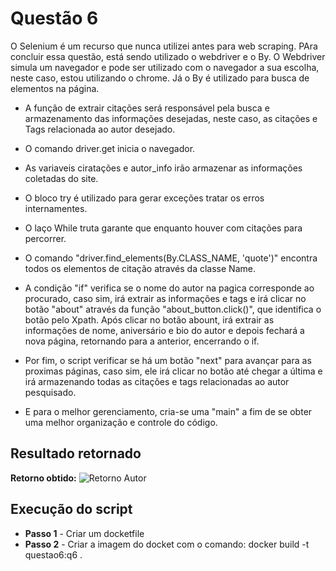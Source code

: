 # Questão 6

O Selenium é um recurso que nunca utilizei antes para web scraping. PAra concluir essa questão, está sendo utilizado o webdriver e o By. O Webdriver simula um navegador e pode ser utilizado com o navegador a sua escolha, neste caso, estou utilizando o chrome. Já o By é utilizado para busca de elementos na página.

* A função de extrair citações será responsável pela busca e armazenamento das informações desejadas, neste caso, as citações e Tags relacionada ao autor desejado.

* O comando driver.get inicia o navegador.

* As variaveis ciratações e autor_info irão armazenar as informações coletadas do site.

* O bloco try é utilizado para gerar exceções tratar os erros internamentes.

* O laço While truta garante que enquanto houver com citações para percorrer.

* O comando "driver.find_elements(By.CLASS_NAME, 'quote')" encontra todos os elementos de citação através da classe Name.

* A condição  "if" verifica se o nome do autor na pagica corresponde ao procurado, caso sim, irá extrair as informações e tags e irá clicar no botão "about" através da função "about_button.click()", que identifica o botão pelo Xpath. Após clicar no botão abount, irá extrair as informações de nome, aniversário e bio do autor e depois fechará a nova página, retornando para a anterior, encerrando o if.

* Por fim, o script verificar se há um botão "next" para avançar para as proximas páginas, caso sim, ele irá clicar no botão até chegar a última e irá armazenando todas as citações e tags relacionadas ao autor pesquisado.

*  E para o melhor gerenciamento, cria-se uma "main" a fim de se obter uma melhor organização e controle do código.

## Resultado retornado

**Retorno obtido:**
![Retorno Autor](./Questao5/Imagens/Selenium.png)


## Execução do script

   * **Passo 1** - Criar um docketfile
   * **Passo 2** - Criar a imagem do docket com o comando: docker build -t questao6:q6 .